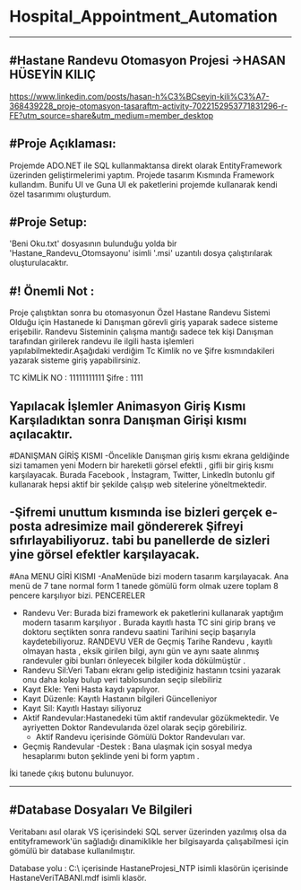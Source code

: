 # Hospital_Appointment_Automation
----------------------------------------------------------
#Hastane Randevu  Otomasyon Projesi ->HASAN HÜSEYİN KILIÇ
----------------------------------------------------------
https://www.linkedin.com/posts/hasan-h%C3%BCseyin-kili%C3%A7-368439228_proje-otomasyon-tasaraftm-activity-7022152953771831296-r-FE?utm_source=share&utm_medium=member_desktop


#Proje Açıklaması:
----------------------------------------------------------


Projemde ADO.NET ile SQL kullanmaktansa direkt olarak EntityFramework üzerinden geliştirmelerimi yaptım.
Projede  tasarım Kısmında Framework kullandım.
Bunifu UI ve Guna UI ek paketlerini projemde kullanarak kendi özel tasarımımı oluşturdum.

#Proje Setup:
----------------------------------------------------------

'Beni Oku.txt' dosyasının bulunduğu yolda bir 'Hastane_Randevu_Otomsayonu' isimli '.msi' uzantılı dosya
çalıştırılarak oluşturulacaktır.

#! Önemli Not :
--------------

Proje çalıştıktan sonra bu otomasyonun Özel Hastane Randevu Sistemi Olduğu için Hastanede ki Danışman görevli
giriş yaparak sadece sisteme erişebilir. Randevu Sisteminin çalışma mantığı sadece tek kişi Danışman tarafından 
girilerek randevu ile ilgili hasta işlemleri yapılabilmektedir.Aşağıdaki verdiğim Tc Kimlik no ve Şifre kısmındakileri
yazarak sisteme giriş yapabilirsiniz.

TC KİMLİK NO : 11111111111
Şifre : 1111

Yapılacak İşlemler
Animasyon Giriş Kısmı Karşıladıktan sonra Danışman Girişi kısmı açılacaktır. 
------------------
#DANIŞMAN GİRİŞ KISMI 
-Öncelikle Danışman giriş kısmı ekrana geldiğinde sizi tamamen yeni Modern bir hareketli görsel efektli , gifli bir 
giriş kısmı karşılayacak. Burada Facebook , İnstagram, Twitter, Linkedln butonlu gif kullanarak hepsi aktif 
bir şekilde çalışıp web sitelerine yöneltmektedir. 

-Şifremi unuttum kısmında ise bizleri gerçek e-posta adresimize mail göndererek Şifreyi sıfırlayabiliyoruz. 
tabi bu panellerde de sizleri yine görsel efektler karşılayacak.
------------------

#Ana MENU GİRİ KISMI 
-AnaMenüde bizi modern tasarım karşılayacak. Ana menü de 7 tane normal form 1 tanede gömülü form olmak uzere toplam 
8 pencere karşılıyor bizi. 
PENCERELER
- Randevu Ver: Burada bizi framework ek paketlerini kullanarak yaptığım modern tasarım karşılıyor . Burada kayıtlı hasta 
TC sini girip branş ve doktoru seçtikten sonra randevu saatini Tarihini seçip başarıyla kaydetebiliyoruz. 
RANDEVU VER de Geçmiş Tarihe Randevu , kayıtlı olmayan hasta , eksik girilen bilgi, aynı gün ve aynı saate alınmış 
randevuler gibi bunları önleyecek bilgiler koda dökülmüştür .
- Randevu Sil:Veri Tabanı ekranı gelip istediğiniz hastanın tcsini yazarak onu daha kolay bulup veri tablosundan seçip 
silebiliriz
- Kayıt Ekle: Yeni Hasta kaydı yapılıyor.
- Kayıt Düzenle: Kayıtlı Hastanın bilgileri Güncelleniyor
- Kayıt Sil: Kayıtlı Hastayı siliyoruz
- Aktif Randevular:Hastanedeki tüm aktif randevular gözükmektedir. Ve ayriyetten Doktor Randevularıda özel olarak seçip görebiliriz.
   - Aktif Randevu içerisinde Gömülü Doktor Randevuları var.
- Geçmiş Randevular 
-Destek : Bana ulaşmak için sosyal medya hesaplarımı buton şeklinde yeni bi form yaptım .

İki tanede çıkış butonu bulunuyor.

------------------


#Database Dosyaları Ve Bilgileri
-------------------------------
Veritabanı asıl olarak VS içerisindeki SQL server üzerinden yazılmış olsa da entityframework'ün sağladığı
dinamiklikle her bilgisayarda çalışabilmesi için gömülü bir database kullanılmıştır.

Database yolu : C:\ içerisinde HastaneProjesi_NTP isimli klasörün içerisinde HastaneVeriTABANI.mdf isimli klasör.
